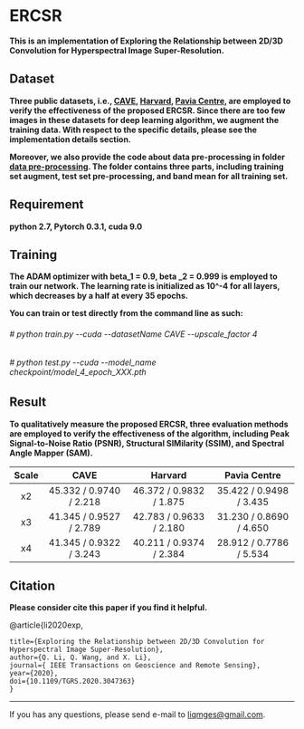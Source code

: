 ERCSR
======
**This is an implementation of  Exploring the Relationship between 2D/3D Convolution for Hyperspectral Image Super-Resolution.**

Dataset
------
**Three public datasets, i.e., [CAVE](https://www1.cs.columbia.edu/CAVE/databases/multispectral/ "CAVE"), [Harvard](http://vision.seas.harvard.edu/hyperspec/explore.html "Harvard"), [Pavia Centre](http://www.ehu.eus/ccwintco/index.php?title=Hyperspectral_Remote_Sensing_Scenes#Pavia_Centre_scene "Pavia Centre"), are employed to verify the effectiveness of the  proposed ERCSR. Since there are too few images in these datasets for deep learning algorithm, we augment the training data. With respect to the specific details, please see the implementation details section.**

**Moreover, we also provide the code about data pre-processing in folder [data pre-processing](https://github.com/qianngli/MCNet/tree/master/data_pre-processing "data pre-processing"). The folder contains three parts, including training set augment, test set pre-processing, and band mean for all training set.**

Requirement
---------
**python 2.7, Pytorch 0.3.1, cuda 9.0**

Training
--------
**The ADAM optimizer with beta_1 = 0.9, beta _2 = 0.999 is employed to train our network.  The learning rate is initialized as 10^-4 for all layers, which decreases by a half at every 35 epochs.**

**You can train or test directly from the command line as such:**

###### # python train.py --cuda --datasetName CAVE  --upscale_factor 4
###### # python test.py --cuda --model_name checkpoint/model_4_epoch_XXX.pth

Result
--------
**To qualitatively measure the proposed ERCSR, three evaluation methods are employed to verify the effectiveness of the algorithm, including  Peak Signal-to-Noise Ratio (PSNR), Structural SIMilarity (SSIM), and Spectral Angle Mapper (SAM).**


| Scale  |  CAVE |  Harvard |  Pavia Centre |
| :------------: | :------------: | :------------: | :------------: | 
|  x2 |  45.332 / 0.9740 / 2.218 | 46.372 / 0.9832 / 1.875  | 35.422 / 0.9498 / 3.435 | 
|  x3 |  41.345 / 0.9527 / 2.789  |  42.783 / 0.9633 / 2.180 | 31.230 / 0.8690 / 4.650  |   
|  x4 | 41.345 / 0.9322 / 3.243 |  40.211 / 0.9374 / 2.384 | 28.912 / 0.7786 / 5.534  | 

Citation 
--------
**Please consider cite this paper if you find it helpful.**

@article{li2020exp,

	title={Exploring the Relationship between 2D/3D Convolution for Hyperspectral Image Super-Resolution},
	author={Q. Li, Q. Wang, and X. Li},
	journal={ IEEE Transactions on Geoscience and Remote Sensing},
	year={2020},
	doi={10.1109/TGRS.2020.3047363}
	}
  
--------

If you has any questions, please send e-mail to liqmges@gmail.com.

